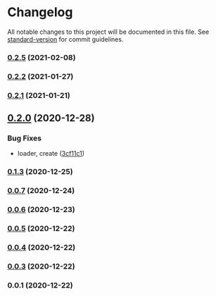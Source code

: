 # Changelog

All notable changes to this project will be documented in this file. See [standard-version](https://github.com/conventional-changelog/standard-version) for commit guidelines.

### [0.2.5](https://github.com/kinescope/react-kinescope-player/compare/v0.2.2...v0.2.5) (2021-02-08)

### [0.2.2](https://github.com/kinescope/react-kinescope-player/compare/v0.2.1...v0.2.2) (2021-01-27)

### [0.2.1](https://github.com/kinescope/react-kinescope-player/compare/v0.2.0...v0.2.1) (2021-01-21)

## [0.2.0](https://github.com/kinescope/react-kinescope-player/compare/v0.1.3...v0.2.0) (2020-12-28)


### Bug Fixes

* loader, create ([3cf11c1](https://github.com/kinescope/react-kinescope-player/commit/3cf11c1414a2080e7917b9e7a1e5269072cd9f27))

### [0.1.3](https://github.com/kinescope/react-kinescope-player/compare/v0.1.2...v0.1.3) (2020-12-25)

### [0.0.7](https://github.com/kinescope/react-kinescope-player/compare/v0.0.6...v0.0.7) (2020-12-24)

### [0.0.6](https://github.com/kinescope/react-kinescope-player/compare/v0.0.5...v0.0.6) (2020-12-23)

### [0.0.5](https://github.com/kinescope/react-kinescope-player/compare/v0.0.4...v0.0.5) (2020-12-22)

### [0.0.4](https://github.com/kinescope/react-kinescope-player/compare/v0.0.3...v0.0.4) (2020-12-22)

### [0.0.3](https://github.com/kinescope/react-kinescope-player/compare/v0.0.1...v0.0.3) (2020-12-22)

### 0.0.1 (2020-12-22)
